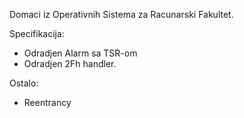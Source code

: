 Domaci iz Operativnih Sistema za Racunarski Fakultet.

Specifikacija:

- Odradjen Alarm sa TSR-om
- Odradjen 2Fh handler.

Ostalo:

- Reentrancy
